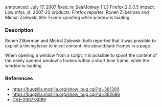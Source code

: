 announced: July 17, 2007
fixed_in: SeaMonkey 1.1.3
          Firefox 2.0.0.5
impact: Low
mfsa_id: 2007-20
products: Firefox
reporter: Ronen Zilberman and Michal Zalewski
title: Frame spoofing while window is loading

<h3>Description</h3>

<p>Ronen Zilberman and Michal Zalewski both reported that it was possible to exploit a timing issue to inject content into about:blank frames in a page.

When opening a window from a script, it is possible to spoof the content of the
newly opened window's frames within a short time frame, while the window is
loading.</p>

<h3>References</h3>

<ul>
<li><a href="https://bugzilla.mozilla.org/show_bug.cgi?id=381300">
https://bugzilla.mozilla.org/show_bug.cgi?id=381300</a></li>
<li><a href="https://bugzilla.mozilla.org/show_bug.cgi?id=382686">
https://bugzilla.mozilla.org/show_bug.cgi?id=382686</a></li>
<li><a class="ex-ref" href="http://nvd.nist.gov/nvd.cfm?cvename=CVE-2007-3089">CVE-2007-3089</a></li>
</ul>



